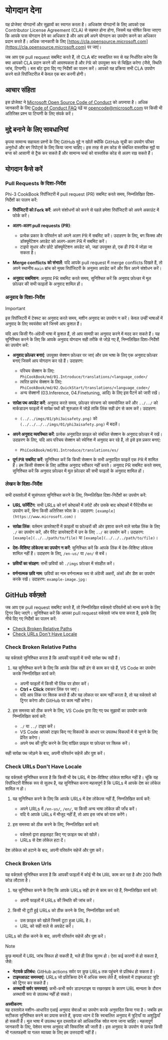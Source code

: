 # योगदान देना

यह प्रोजेक्ट योगदानों और सुझावों का स्वागत करता है। अधिकांश योगदानों के लिए आपको एक Contributor License Agreement (CLA) से सहमत होना होगा, जिसमें यह घोषित किया जाएगा कि आपके पास योगदान देने का अधिकार है और आप हमें अपने योगदान का उपयोग करने का अधिकार प्रदान करते हैं। अधिक जानकारी के लिए [https://cla.opensource.microsoft.com](https://cla.opensource.microsoft.com) पर जाएं।

जब आप एक pull request सबमिट करते हैं, तो CLA बॉट स्वचालित रूप से यह निर्धारित करेगा कि क्या आपको CLA प्रदान करने की आवश्यकता है और PR को उपयुक्त रूप से चिह्नित करेगा (जैसे, स्थिति जांच, टिप्पणी)। बस बॉट द्वारा दिए गए निर्देशों का पालन करें। आपको यह प्रक्रिया सभी CLA उपयोग करने वाले रिपॉजिटरीज़ में केवल एक बार करनी होगी।

## आचार संहिता

इस प्रोजेक्ट ने [Microsoft Open Source Code of Conduct](https://opensource.microsoft.com/codeofconduct/) को अपनाया है। अधिक जानकारी के लिए [Code of Conduct FAQ](https://opensource.microsoft.com/codeofconduct/faq/) पढ़ें या [opencode@microsoft.com](mailto:opencode@microsoft.com) पर किसी भी अतिरिक्त प्रश्न या टिप्पणी के लिए संपर्क करें।

## मुद्दे बनाने के लिए सावधानियां

कृपया सामान्य सहायता प्रश्नों के लिए GitHub मुद्दे न खोलें क्योंकि GitHub सूची का उपयोग फीचर अनुरोधों और बग रिपोर्ट्स के लिए किया जाना चाहिए। इस तरह से हम कोड से संबंधित वास्तविक मुद्दों या बग्स को आसानी से ट्रैक कर सकते हैं और सामान्य चर्चा को वास्तविक कोड से अलग रख सकते हैं।

## योगदान कैसे करें

### Pull Requests के दिशा-निर्देश

Phi-3 CookBook रिपॉजिटरी में pull request (PR) सबमिट करते समय, निम्नलिखित दिशा-निर्देशों का पालन करें:

- **रिपॉजिटरी को Fork करें**: अपने संशोधनों को करने से पहले हमेशा रिपॉजिटरी को अपने अकाउंट में फोर्क करें।

- **अलग-अलग pull requests (PR)**:
  - प्रत्येक प्रकार के परिवर्तन को अपने अलग PR में सबमिट करें। उदाहरण के लिए, बग फिक्स और डॉक्यूमेंटेशन अपडेट को अलग-अलग PR में सबमिट करें।
  - टाइपो सुधार और छोटे डॉक्यूमेंटेशन अपडेट को, जहां उपयुक्त हो, एक ही PR में जोड़ा जा सकता है।

- **Merge conflicts को संभालें**: यदि आपके pull request में merge conflicts दिखते हैं, तो अपने स्थानीय `main` ब्रांच को मुख्य रिपॉजिटरी के अनुरूप अपडेट करें और फिर अपने संशोधन करें।

- **अनुवाद सबमिशन**: अनुवाद PR सबमिट करते समय, सुनिश्चित करें कि अनुवाद फ़ोल्डर में मूल फ़ोल्डर की सभी फाइलों के अनुवाद शामिल हों।

### अनुवाद के दिशा-निर्देश

> [!IMPORTANT]
>
> इस रिपॉजिटरी में टेक्स्ट का अनुवाद करते समय, मशीन अनुवाद का उपयोग न करें। केवल उन्हीं भाषाओं में अनुवाद के लिए स्वयंसेवा करें जिनमें आप कुशल हैं।

यदि आप किसी गैर-अंग्रेजी भाषा में कुशल हैं, तो आप सामग्री का अनुवाद करने में मदद कर सकते हैं। यह सुनिश्चित करने के लिए कि आपके अनुवाद योगदान सही तरीके से जोड़े गए हैं, निम्नलिखित दिशा-निर्देशों का उपयोग करें:

- **अनुवाद फ़ोल्डर बनाएं**: उपयुक्त सेक्शन फ़ोल्डर पर जाएं और उस भाषा के लिए एक अनुवाद फ़ोल्डर बनाएं जिसमें आप योगदान कर रहे हैं। उदाहरण:
  - परिचय सेक्शन के लिए: `PhiCookBook/md/01.Introduce/translations/<language_code>/`
  - त्वरित प्रारंभ सेक्शन के लिए: `PhiCookBook/md/02.QuickStart/translations/<language_code>/`
  - अन्य सेक्शनों (03.Inference, 04.Finetuning, आदि) के लिए इस पैटर्न को जारी रखें।

- **सापेक्ष पथ अपडेट करें**: अनुवाद करते समय, फ़ोल्डर संरचना को समायोजित करें और `../../` को मार्कडाउन फाइलों में सापेक्ष पथों की शुरुआत में जोड़ें ताकि लिंक सही ढंग से काम करें। उदाहरण:
  - `(../../imgs/01/phi3aisafety.png)` को `(../../../../imgs/01/phi3aisafety.png)` में बदलें।

- **अपने अनुवाद व्यवस्थित करें**: प्रत्येक अनुवादित फ़ाइल को संबंधित सेक्शन के अनुवाद फ़ोल्डर में रखें। उदाहरण के लिए, यदि आप परिचय सेक्शन को स्पेनिश में अनुवाद कर रहे हैं, तो इसे इस प्रकार बनाएं:
  - `PhiCookBook/md/01.Introduce/translations/es/`

- **पूर्ण PR सबमिट करें**: सुनिश्चित करें कि किसी सेक्शन के सभी अनुवादित फाइलें एक PR में शामिल हैं। हम किसी सेक्शन के लिए आंशिक अनुवाद स्वीकार नहीं करते। अनुवाद PR सबमिट करते समय, सुनिश्चित करें कि अनुवाद फ़ोल्डर में मूल फ़ोल्डर की सभी फाइलों के अनुवाद शामिल हों।

### लेखन के दिशा-निर्देश

सभी दस्तावेज़ों में सुसंगतता सुनिश्चित करने के लिए, निम्नलिखित दिशा-निर्देशों का उपयोग करें:

- **URL फॉर्मेटिंग**: सभी URLs को वर्ग कोष्ठकों में लपेटें और उसके बाद कोष्ठकों में पैरेंटेसीस का उपयोग करें, बिना किसी अतिरिक्त स्पेस के। उदाहरण: `[example](https://www.microsoft.com)`।

- **सापेक्ष लिंक**: वर्तमान डायरेक्टरी में फ़ाइलों या फ़ोल्डरों की ओर इशारा करने वाले सापेक्ष लिंक के लिए `./` का उपयोग करें, और पैरेंट डायरेक्टरी में उन के लिए `../` का उपयोग करें। उदाहरण: `[example](../../path/to/file)` या `[example](../../../path/to/file)`।

- **देश-विशिष्ट लोकेल्स का उपयोग न करें**: सुनिश्चित करें कि आपके लिंक में देश-विशिष्ट लोकेल्स शामिल नहीं हैं। उदाहरण के लिए, `/en-us/` या `/en/` से बचें।

- **छवियों का संग्रहण**: सभी छवियों को `./imgs` फ़ोल्डर में संग्रहीत करें।

- **वर्णनात्मक छवि नाम**: छवियों का नाम वर्णनात्मक रूप से अंग्रेजी अक्षरों, अंकों और डैश का उपयोग करके रखें। उदाहरण: `example-image.jpg`।

## GitHub वर्कफ़्लो

जब आप एक pull request सबमिट करते हैं, तो निम्नलिखित वर्कफ़्लो परिवर्तनों को मान्य करने के लिए ट्रिगर किए जाएंगे। सुनिश्चित करें कि आपका pull request वर्कफ़्लो जांच पास करता है, इसके लिए नीचे दिए गए निर्देशों का पालन करें:

- [Check Broken Relative Paths](../..)
- [Check URLs Don't Have Locale](../..)

### Check Broken Relative Paths

यह वर्कफ़्लो सुनिश्चित करता है कि आपकी फाइलों में सभी सापेक्ष पथ सही हैं।

1. यह सुनिश्चित करने के लिए कि आपके लिंक सही ढंग से काम कर रहे हैं, VS Code का उपयोग करके निम्नलिखित कार्य करें:
    - अपनी फाइलों में किसी भी लिंक पर होवर करें।
    - **Ctrl + Click** दबाकर लिंक पर जाएं।
    - यदि आप लिंक पर क्लिक करते हैं और यह लोकल पर काम नहीं करता है, तो यह वर्कफ़्लो को ट्रिगर करेगा और GitHub पर काम नहीं करेगा।

1. इस समस्या को ठीक करने के लिए, VS Code द्वारा दिए गए पथ सुझावों का उपयोग करके निम्नलिखित कार्य करें:
    - `./` या `../` टाइप करें।
    - VS Code आपको टाइप किए गए विकल्पों के आधार पर उपलब्ध विकल्पों में से चुनने के लिए प्रेरित करेगा।
    - अपने पथ की पुष्टि करने के लिए वांछित फ़ाइल या फ़ोल्डर पर क्लिक करें।

सही सापेक्ष पथ जोड़ने के बाद, अपनी परिवर्तन सहेजें और पुश करें।

### Check URLs Don't Have Locale

यह वर्कफ़्लो सुनिश्चित करता है कि किसी भी वेब URL में देश-विशिष्ट लोकेल शामिल नहीं है। चूंकि यह रिपॉजिटरी वैश्विक रूप से सुलभ है, यह सुनिश्चित करना महत्वपूर्ण है कि URLs में आपके देश का लोकेल शामिल न हो।

1. यह सुनिश्चित करने के लिए कि आपके URLs में देश लोकेल्स नहीं हैं, निम्नलिखित कार्य करें:

    - अपने URLs में `/en-us/`, `/en/`, या किसी अन्य भाषा लोकेल की जाँच करें।
    - यदि ये आपके URLs में मौजूद नहीं हैं, तो आप इस जांच को पास करेंगे।

1. इस समस्या को ठीक करने के लिए, निम्नलिखित कार्य करें:
    - वर्कफ़्लो द्वारा हाइलाइट किए गए फ़ाइल पथ को खोलें।
    - URLs से देश लोकेल हटा दें।

देश लोकेल को हटाने के बाद, अपनी परिवर्तन सहेजें और पुश करें।

### Check Broken Urls

यह वर्कफ़्लो सुनिश्चित करता है कि आपकी फाइलों में कोई भी वेब URL काम कर रहा है और 200 स्थिति कोड लौटाता है।

1. यह सुनिश्चित करने के लिए कि आपके URLs सही ढंग से काम कर रहे हैं, निम्नलिखित कार्य करें:
    - अपनी फाइलों में URLs की स्थिति की जांच करें।

2. किसी भी टूटी हुई URLs को ठीक करने के लिए, निम्नलिखित कार्य करें:
    - उस फ़ाइल को खोलें जिसमें टूटा हुआ URL है।
    - URL को सही वाले से अपडेट करें।

URLs को ठीक करने के बाद, अपनी परिवर्तन सहेजें और पुश करें।

> [!NOTE]
>
> कुछ मामलों में URL जांच विफल हो सकती है, भले ही लिंक सुलभ हो। ऐसा कई कारणों से हो सकता है, जैसे:
>
> - **नेटवर्क प्रतिबंध:** GitHub actions सर्वर पर कुछ URLs तक पहुंचने से प्रतिबंध हो सकता है।
> - **टाइमआउट समस्याएं:** URLs जो प्रतिक्रिया देने में अधिक समय लेते हैं, वर्कफ़्लो में टाइमआउट त्रुटि को ट्रिगर कर सकते हैं।
> - **अस्थायी सर्वर समस्याएं:** कभी-कभी सर्वर डाउनटाइम या रखरखाव के कारण URL मान्यता के दौरान अस्थायी रूप से उपलब्ध नहीं हो सकते।

**अस्वीकरण**:  
यह दस्तावेज़ मशीन-आधारित एआई अनुवाद सेवाओं का उपयोग करके अनुवादित किया गया है। जबकि हम सटीकता सुनिश्चित करने का प्रयास करते हैं, कृपया ध्यान दें कि स्वचालित अनुवाद में त्रुटियाँ या अशुद्धियाँ हो सकती हैं। मूल भाषा में उपलब्ध मूल दस्तावेज़ को आधिकारिक स्रोत माना जाना चाहिए। महत्वपूर्ण जानकारी के लिए, पेशेवर मानव अनुवाद की सिफारिश की जाती है। इस अनुवाद के उपयोग से उत्पन्न किसी भी गलतफहमी या गलत व्याख्या के लिए हम उत्तरदायी नहीं हैं।